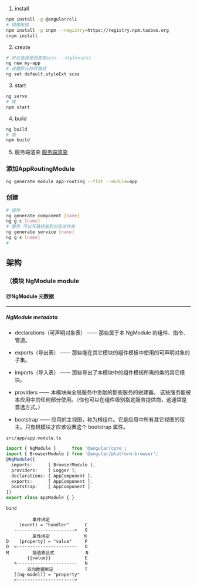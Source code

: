 1. install
```bash
npm install -g @angular/cli
# 镜像安装
npm install -g cnpm --registry=https://registry.npm.taobao.org
cnpm install
```

2. create
```bash
# 可以选择是否使用scss --style=scss
ng new my-app
# 设置默认样式格式
ng set default.styleExt scss
```

3. start
```bash
ng serve
# 或
npm start
```

4. build
```bash
ng build
# 或
npm build
```

5. 服务端渲染
[服务端渲染](https://www.cnblogs.com/laixiangran/p/8664480.html)

### 添加AppRoutingModule
```bash
ng generate module app-routing --flat --module=app
```

### 创建
```bash
# 组件
ng generate component [name]
ng g c [name]
# 服务 可以写路径放到对应文件夹
ng generate service [name] 
ng g s [name]
# 
```

## 架构

### （模块 NgModule module

#### @NgModule 元数据

---

##### NgModule metadata

* declarations（可声明对象表） —— 那些属于本 NgModule 的组件、指令、管道。

* exports（导出表） —— 那些能在其它模块的组件模板中使用的可声明对象的子集。

* imports（导入表） —— 那些导出了本模块中的组件模板所需的类的其它模块。

* providers —— 本模块向全局服务中贡献的那些服务的创建器。 这些服务能被本应用中的任何部分使用。（你也可以在组件级别指定服务提供商，这通常是首选方式。）

* bootstrap —— 应用的主视图，称为根组件。它是应用中所有其它视图的宿主。只有根模块才应该设置这个 bootstrap 属性。

`src/app/app.module.ts`
``` typescript
import { NgModule }      from '@angular/core';
import { BrowserModule } from '@angular/platform-browser';
@NgModule({
  imports:      [ BrowserModule ],
  providers:    [ Logger ],
  declarations: [ AppComponent ],
  exports:      [ AppComponent ],
  bootstrap:    [ AppComponent ]
})
export class AppModule { }
```

`bind`  
```
          事件绑定
     (event) = "handler"      C
   ----------------------->   O
          属性绑定             M
D    [property] = "value"     P
O  <-----------------------   O
M         插值表达式            N
        {{value}}             E
   <-----------------------   N
        双向数据绑定            T
   [(ng-model)] = "property"  
   <---------------------->   
                              
```
